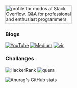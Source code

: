 
<a href="https://stackoverflow.com/users/5651339/modos"><img src="https://stackoverflow.com/users/flair/5651339.png" width="208" height="58" alt="profile for modos at Stack Overflow, Q&amp;A for professional and enthusiast programmers" title="profile for modos at Stack Overflow, Q&amp;A for professional and enthusiast programmers"></a>

### Blogs
[<img alt="YouTube" src="https://img.shields.io/badge/Modos Coding-%23FF0000.svg?style=for-the-badge&logo=YouTube&logoColor=white"/>](https://www.youtube.com/channel/UC_FNvEg2hnl0kiceK3SaUYA)
[<img alt="Medium" src="https://img.shields.io/badge/Modos Coding-%23000000.svg?style=for-the-badge&logo=Medium&logoColor=white"/>](https://modos-coding.medium.com/)
[<img src="https://i.ibb.co/12nSDNH/vir.png" alt="vir" border="0">](https://virgool.io/@modos-coding)

### Challanges
<img alt="HackerRank" src="https://img.shields.io/badge/-Hackerrank-2EC866?style=for-the-badge&logo=HackerRank&logoColor=white"/>
<img src="https://i.ibb.co/jfh4tRB/quera.png" alt="quera" border="0">


![Anurag's GitHub stats](https://github-readme-stats.vercel.app/api?username=modos&theme=dark&show_icons=true)

